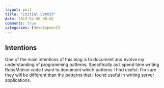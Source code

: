 ```yaml
---
layout: post
title: "Initial Commit"
date: 2013-04-06 00:06
comments: true
categories: [development]
---
```


## Intentions
One of the main intentions of this blog is to document and evolve my understanding of programming patterns.  Specifically as I spend time writing RubyMotion code I want to document which patterns I find useful.  I'm sure they will be different than the patterns that I found useful in writing server applications.